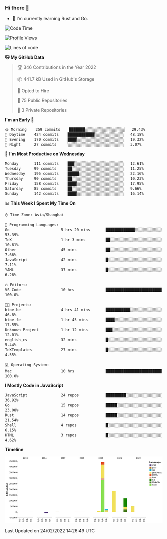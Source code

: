 ### Hi there 👋

- 🌱 I’m currently learning Rust and Go.

<!--START_SECTION:waka-->
![Code Time](http://img.shields.io/badge/Code%20Time-254%20hrs%2054%20mins-blue)

![Profile Views](http://img.shields.io/badge/Profile%20Views-0-blue)

![Lines of code](https://img.shields.io/badge/From%20Hello%20World%20I%27ve%20Written-834%20Thousand%20lines%20of%20code-blue)

**🐱 My GitHub Data** 

> 🏆 346 Contributions in the Year 2022
 > 
> 📦 441.7 kB Used in GitHub's Storage 
 > 
> 💼 Opted to Hire
 > 
> 📜 75 Public Repositories 
 > 
> 🔑 3 Private Repositories  
 > 
**I'm an Early 🐤** 

```text
🌞 Morning    259 commits    ███████░░░░░░░░░░░░░░░░░░   29.43% 
🌆 Daytime    424 commits    ████████████░░░░░░░░░░░░░   48.18% 
🌃 Evening    170 commits    ████░░░░░░░░░░░░░░░░░░░░░   19.32% 
🌙 Night      27 commits     ░░░░░░░░░░░░░░░░░░░░░░░░░   3.07%

```
📅 **I'm Most Productive on Wednesday** 

```text
Monday       111 commits    ███░░░░░░░░░░░░░░░░░░░░░░   12.61% 
Tuesday      99 commits     ██░░░░░░░░░░░░░░░░░░░░░░░   11.25% 
Wednesday    195 commits    █████░░░░░░░░░░░░░░░░░░░░   22.16% 
Thursday     90 commits     ██░░░░░░░░░░░░░░░░░░░░░░░   10.23% 
Friday       158 commits    ████░░░░░░░░░░░░░░░░░░░░░   17.95% 
Saturday     85 commits     ██░░░░░░░░░░░░░░░░░░░░░░░   9.66% 
Sunday       142 commits    ████░░░░░░░░░░░░░░░░░░░░░   16.14%

```


📊 **This Week I Spent My Time On** 

```text
⌚︎ Time Zone: Asia/Shanghai

💬 Programming Languages: 
Go                       5 hrs 20 mins       █████████████░░░░░░░░░░░░   53.39% 
TeX                      1 hr 3 mins         ██░░░░░░░░░░░░░░░░░░░░░░░   10.61% 
Other                    45 mins             ██░░░░░░░░░░░░░░░░░░░░░░░   7.66% 
JavaScript               42 mins             █░░░░░░░░░░░░░░░░░░░░░░░░   7.11% 
YAML                     37 mins             █░░░░░░░░░░░░░░░░░░░░░░░░   6.26%

🔥 Editors: 
VS Code                  10 hrs              █████████████████████████   100.0%

🐱‍💻 Projects: 
btoe-be                  4 hrs 41 mins       ███████████░░░░░░░░░░░░░░   46.8% 
btoe-fe                  1 hr 45 mins        ████░░░░░░░░░░░░░░░░░░░░░   17.55% 
Unknown Project          1 hr 12 mins        ███░░░░░░░░░░░░░░░░░░░░░░   12.01% 
english_cv               32 mins             █░░░░░░░░░░░░░░░░░░░░░░░░   5.44% 
TeXTemplates             27 mins             █░░░░░░░░░░░░░░░░░░░░░░░░   4.55%

💻 Operating System: 
Mac                      10 hrs              █████████████████████████   100.0%

```

**I Mostly Code in JavaScript** 

```text
JavaScript               24 repos            █████████░░░░░░░░░░░░░░░░   36.92% 
Go                       15 repos            █████░░░░░░░░░░░░░░░░░░░░   23.08% 
Rust                     14 repos            █████░░░░░░░░░░░░░░░░░░░░   21.54% 
Shell                    4 repos             █░░░░░░░░░░░░░░░░░░░░░░░░   6.15% 
HTML                     3 repos             █░░░░░░░░░░░░░░░░░░░░░░░░   4.62%

```


**Timeline**

![Chart not found](https://raw.githubusercontent.com/elton/elton/main/charts/bar_graph.png) 


 Last Updated on 24/02/2022 14:26:49 UTC
<!--END_SECTION:waka-->

<!--
**elton/elton** is a ✨ _special_ ✨ repository because its `README.md` (this file) appears on your GitHub profile.

Here are some ideas to get you started:

- 🔭 I’m currently working on ...
- 🌱 I’m currently learning ...
- 👯 I’m looking to collaborate on ...
- 🤔 I’m looking for help with ...
- 💬 Ask me about ...
- 📫 How to reach me: ...
- 😄 Pronouns: ...
- ⚡ Fun fact: ...
-->
